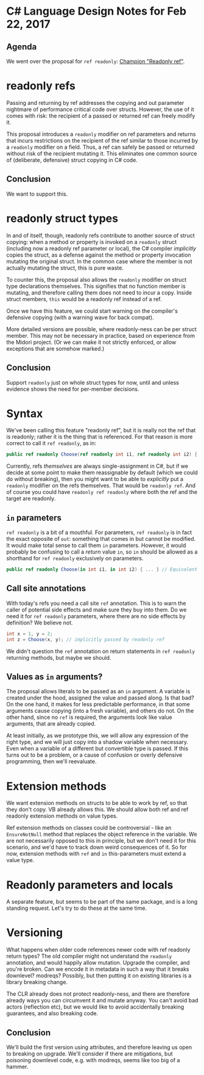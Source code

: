 # C# Language Design Notes for Feb 22, 2017

## Agenda

We went over the proposal for `ref readonly`: [Champion "Readonly ref"](https://github.com/dotnet/csharplang/issues/38).

# readonly refs

Passing and returning by ref addresses the copying and out parameter nightmare of performance critical code over structs. However, the use of it comes with risk: the recipient of a passed or returned ref can freely modify it.

This proposal introduces a `readonly` modifier on ref parameters and returns that incurs restrictions on the recipient of the ref similar to those incurred by a `readonly` modifier on a field. Thus, a ref can safely be passed or returned without risk of the recipient mutating it. This eliminates one common source of (deliberate, defensive) struct copying in C# code.

## Conclusion
We want to support this.


# readonly struct types

In and of itself, though, readonly refs contribute to another source of struct copying: when a method or property is invoked on a `readonly` struct (including now a readonly ref parameter or local), the C# compiler *implicitly* copies the struct, as a defense against the method or property invocation mutating the original struct. In the common case where the member is not actually mutating the struct, this is pure waste.

To counter this, the proposal also allows the `readonly` modifier on struct type declarations themselves. This signifies that no function member is mutating, and therefore calling them does not need to incur a copy. Inside struct members, `this` would be a readonly ref instead of a ref.

Once we have this feature, we could start warning on the compiler's defensive copying (with a warning wave for back compat).

More detailed versions are possible, where readonly-ness can be per struct member. This may not be necessary in practice, based on experience from the Midori project. (Or we can make it not strictly enforced, or allow exceptions that are somehow marked.)

## Conclusion
Support `readonly` just on whole struct types for now, until and unless evidence shows the need for per-member decisions.


# Syntax

We've been calling this feature "readonly ref", but it is really not the ref that is readonly; rather it is the thing that is referenced. For that reason is more correct to call it `ref readonly`, as in:

``` c#
public ref readonly Choose(ref readonly int i1, ref readonly int i2) { ... }
```

Currently, refs *themselves* are always single-assignment in C#, but if we decide at some point to make them reassignable by default (which we could do without breaking), then you might want to be able to *explicitly* put a `readonly` modifier on the refs themselves. That would be `readonly ref`. And of course you could have `readonly ref readonly` where both the ref and the target are readonly.

## `in` parameters

`ref readonly` is a bit of a mouthful. For parameters, `ref readonly` is in fact the exact opposite of `out`: something that comes in but cannot be modified. It would make total sense to call them `in` parameters. However, it would probably be confusing to call a *return* value `in`, so `in` should be allowed as a shorthand for `ref readonly` exclusively on parameters.

``` c#
public ref readonly Choose(in int i1, in int i2) { ... } // Equivalent to the above
```

## Call site annotations

With today's refs you need a call site `ref` annotation. This is to warn the caller of potential side effects and make sure they buy into them. Do we need it for `ref readonly` parameters, where there are no side effects by definition? We believe not. 

``` c#
int x = 1, y = 2;
int z = Choose(x, y); // implicitly passed by readonly ref
```

We didn't question the `ref` annotation on return statements in `ref readonly` returning methods, but maybe we should.

## Values as `in` arguments?

The proposal allows literals to be passed as an `in` argument. A variable is created under the hood, assigned the value and passed along. Is that bad? On the one hand, it makes for less predictable performance, in that some arguments cause copying (into a fresh variable), and others do not. On the other hand, since no `ref` is required, the arguments look like value arguments, that are already copied.

At least initially, as we prototype this, we will allow any expression of the right type, and we will just copy into a shadow variable when necessary. Even when a variable of a different but convertible type is passed. If this turns out to be a problem, or a cause of confusion or overly defensive programming, then we'll reevaluate. 


# Extension methods

We want extension methods on structs to be able to work by ref, so that they don't copy. VB already allows this. We should allow both ref and ref readonly extension methods on value types.

Ref extension methods on classes could be controversial - like an `EnsureNotNull` method that replaces the object reference in the variable. We are not necessarily opposed to this in principle, but we don't need it for this scenario, and we'd have to track down weird consequences of it. So for now, extension methods with `ref` and `in` this-parameters must extend a value type.


# Readonly parameters and locals

A separate feature, but seems to be part of the same package, and is a long standing request. Let's try to do these at the same time.


# Versioning

What happens when older code references newer code with ref readonly return types? The old compiler might not understand the `readonly` annotation, and would happily allow mutation. Upgrade the compiler, and you're broken. Can we encode it in metadata in such a way that it breaks downlevel? modreqs? Possibly, but then putting it on existing libraries is a library breaking change.

The CLR already does not protect readonly-ness, and there are therefore already ways you can circumvent it and mutate anyway. You can't avoid bad actors (reflection etc), but we would like to avoid accidentally breaking guarantees, and also breaking code.

## Conclusion

We'll build the first version using attributes, and therefore leaving us open to breaking on upgrade. We'll consider if there are mitigations, but poisoning downlevel code, e.g. with modreqs, seems like too big of a hammer.


